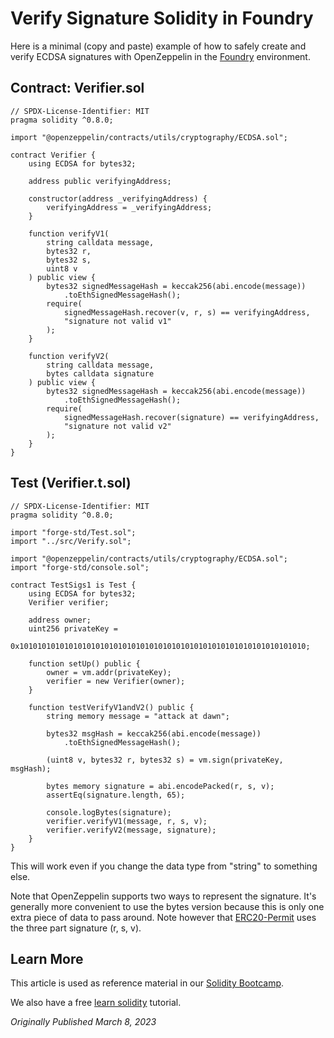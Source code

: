 # Verify Signature Solidity in Foundry

Here is a minimal (copy and paste) example of how to safely create and verify ECDSA signatures with OpenZeppelin in the [Foundry](https://book.getfoundry.sh/) environment.

## Contract: Verifier.sol

```solidity
// SPDX-License-Identifier: MIT
pragma solidity ^0.8.0;

import "@openzeppelin/contracts/utils/cryptography/ECDSA.sol";

contract Verifier {
    using ECDSA for bytes32;

    address public verifyingAddress;

    constructor(address _verifyingAddress) {
        verifyingAddress = _verifyingAddress;
    }

    function verifyV1(
        string calldata message,
        bytes32 r,
        bytes32 s,
        uint8 v
    ) public view {
        bytes32 signedMessageHash = keccak256(abi.encode(message))
            .toEthSignedMessageHash();
        require(
            signedMessageHash.recover(v, r, s) == verifyingAddress,
            "signature not valid v1"
        );
    }

    function verifyV2(
        string calldata message,
        bytes calldata signature
    ) public view {
        bytes32 signedMessageHash = keccak256(abi.encode(message))
            .toEthSignedMessageHash();
        require(
            signedMessageHash.recover(signature) == verifyingAddress,
            "signature not valid v2"
        );
    }
}
```

## Test (Verifier.t.sol)
```solidity
// SPDX-License-Identifier: MIT
pragma solidity ^0.8.0;

import "forge-std/Test.sol";
import "../src/Verify.sol";

import "@openzeppelin/contracts/utils/cryptography/ECDSA.sol";
import "forge-std/console.sol";

contract TestSigs1 is Test {
    using ECDSA for bytes32;
    Verifier verifier;

    address owner;
    uint256 privateKey =
        0x1010101010101010101010101010101010101010101010101010101010101010;

    function setUp() public {
        owner = vm.addr(privateKey);
        verifier = new Verifier(owner);
    }

    function testVerifyV1andV2() public {
        string memory message = "attack at dawn";

        bytes32 msgHash = keccak256(abi.encode(message))
            .toEthSignedMessageHash();

        (uint8 v, bytes32 r, bytes32 s) = vm.sign(privateKey, msgHash);

        bytes memory signature = abi.encodePacked(r, s, v);
        assertEq(signature.length, 65);

        console.logBytes(signature);
        verifier.verifyV1(message, r, s, v);
        verifier.verifyV2(message, signature);
    }
}
```

This will work even if you change the data type from "string" to something else.

Note that OpenZeppelin supports two ways to represent the signature. It's generally more convenient to use the bytes version because this is only one extra piece of data to pass around. Note however that [ERC20-Permit](https://github.com/OpenZeppelin/openzeppelin-contracts/blob/master/contracts/token/ERC20/extensions/ERC20Permit.sol) uses the three part signature (r, s, v).

## Learn More

This article is used as reference material in our [Solidity Bootcamp](https://www.rareskills.io/solidity-bootcamp).

We also have a free [learn solidity](https://www.rareskills.io/learn-solidity) tutorial.

*Originally Published March 8, 2023*